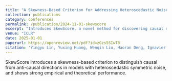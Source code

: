 ```yaml
---
title: "A Skewness-Based Criterion for Addressing Heteroscedastic Noise in Causal Discovery"
collection: publications
category: conferences
permalink: /publication/2024-11-01-skewscore
excerpt: "Introduces SkewScore, a novel method for discovering causal directions under heteroscedastic symmetric noise using score function skewness."
venue: "ICLR"
date: 2025-01-01
paperurl: https://openreview.net/pdf?id=zGzs5SIwT8
citation: 'Yingyu Lin, Yuxing Huang, Wenqin Liu, Haoran Deng, Ignavier Ng, Kun Zhang, Mingming Gong, Yi-An Ma, Biwei Huang. "A Skewness-Based Criterion for Addressing Heteroscedastic Noise in Causal Discovery." <i>ICLR 2025</i>.'
---
```

SkewScore introduces a skewness-based criterion to distinguish causal from anti-causal directions in models with heteroscedastic symmetric noise, and shows strong empirical and theoretical performance.
